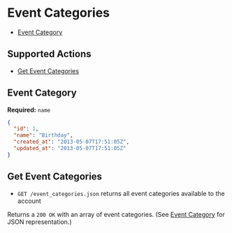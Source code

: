 # Event Categories

* [Event Category](#event-category)

## Supported Actions

* [Get Event Categories](#get-event-categories)

## Event Category

**Required:** ```name```

```json
{
  "id": 1,
  "name": "Birthday",
  "created_at": "2013-05-07T17:51:05Z",
  "updated_at": "2013-05-07T17:51:05Z"
}
```

## Get Event Categories

* ```GET /event_categories.json``` returns all event categories available to the account

Returns a ```200 OK``` with an array of event categories. (See [Event Category](#event-category) for JSON representation.)

